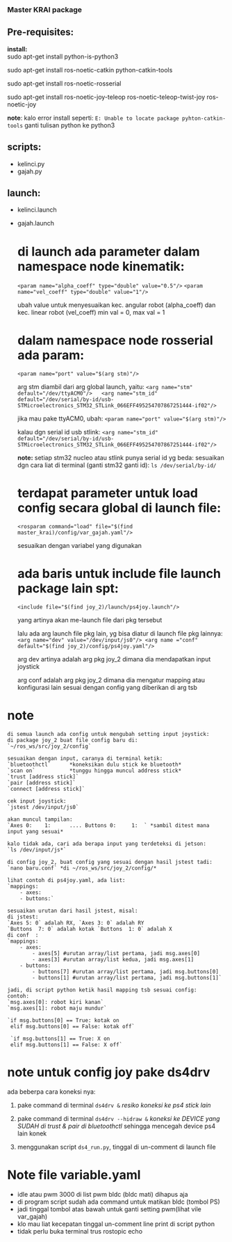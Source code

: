 ### Master KRAI package


## Pre-requisites:

 **install:**	
 sudo apt-get install python-is-python3

 sudo apt-get install ros-noetic-catkin python-catkin-tools

 sudo apt-get install ros-noetic-rosserial

 sudo apt-get install ros-noetic-joy-teleop ros-noetic-teleop-twist-joy ros-noetic-joy

**note**:
 kalo error install seperti:
 `E: Unable to locate package pyhton-catkin-tools`
 ganti tulisan python ke python3


## scripts:
  - kelinci.py
  - gajah.py 	
## launch:
  - kelinci.launch
  - gajah.launch

 	# di launch ada parameter dalam namespace node kinematik:
 	`<param name="alpha_coeff" type="double" value="0.5"/>`
 	`<param name="vel_coeff" type="double" value="1"/>`

 	ubah value untuk menyesuaikan kec. angular robot (alpha_coeff) dan kec. linear robot (vel_coeff)
 	min val = 0, max val = 1

 	# dalam namespace node rosserial ada param:
 	`<param name="port" value="$(arg stm)"/>`

 	arg stm diambil dari arg global launch, yaitu:
 	`<arg name="stm" default="/dev/ttyACM0"/>  
     <arg name="stm_id" default="/dev/serial/by-id/usb-STMicroelectronics_STM32_STLink_066EFF495254707867251444-if02"/>`

     jika mau pake ttyACM0, ubah: `<param name="port" value="$(arg stm)"/>`

     kalau dgn serial id usb stlink:
     `<arg name="stm_id" default="/dev/serial/by-id/usb-STMicroelectronics_STM32_STLink_066EFF495254707867251444-if02"/>`

     **note:**
     setiap stm32 nucleo atau stlink punya serial id yg beda:
     sesuaikan dgn cara liat di terminal (ganti stm32 ganti id):
     `ls /dev/serial/by-id/`

     # terdapat parameter untuk load config secara global di launch file:
     `<rosparam command="load" file="$(find master_krai)/config/var_gajah.yaml"/>`

     sesuaikan dengan variabel yang digunakan

     # ada baris untuk include file launch package lain spt:
     `<include file="$(find joy_2)/launch/ps4joy.launch"/>`     
     
     yang artinya akan me-launch file dari pkg tersebut

     lalu ada arg launch file pkg lain, yg bisa diatur di launch file pkg lainnya:
     `<arg name="dev" value="/dev/input/js0"/>
      <arg name ="conf" default="$(find joy_2)/config/ps4joy.yaml"/>`

     arg dev artinya adalah arg pkg joy_2 dimana dia mendapatkan input joystick

     arg conf adalah arg pkg joy_2 dimana dia mengatur mapping atau 
     konfigurasi lain sesuai dengan config yang diberikan di arg tsb







# note
 	di semua launch ada config untuk mengubah setting input joystick:
 	di package joy_2 buat file config baru di:
 	`~/ros_ws/src/joy_2/config`

 	sesuaikan dengan input, caranya di terminal ketik:
 	`bluetoothctl`		*koneksikan dulu stick ke bluetooth*
 	`scan on`			*tunggu hingga muncul address stick*
 	`trust [address stick]`
 	`pair [address stick]`
 	`connect [address stick]`

 	cek input joystick:
 	`jstest /dev/input/js0`

 	akan muncul tampilan:
 	`Axes 0:	1:		.... Buttons 0:		1:	` *sambil ditest mana input yang sesuai*

 	kalo tidak ada, cari ada berapa input yang terdeteksi di jetson:
 	`ls /dev/input/js*`

 	di config joy_2, buat config yang sesuai dengan hasil jstest tadi: 	
 	`nano baru.conf` *di ~/ros_ws/src/joy_2/config/*

 	lihat contoh di ps4joy.yaml, ada list:
 	`mappings:
 		- axes:
 		- buttons:`

 	sesuaikan urutan dari hasil jstest, misal:
 	di jstest:
 	`Axes 5: 0` adalah RX, `Axes 3: 0` adalah RY
 	`Buttons  7: 0` adalah kotak `Buttons  1: 0` adalah X
 	di conf  : 	
	`mappings:
 		- axes:
 			- axes[5] #urutan array/list pertama, jadi msg.axes[0]
 			- axes[3] #urutan array/list kedua, jadi msg.axes[1]
 		- buttons:
 			- buttons[7] #urutan array/list pertama, jadi msg.buttons[0]
 			- buttons[1] #urutan array/list pertama, jadi msg.buttons[1]`  	

 	jadi, di script python ketik hasil mapping tsb sesuai config:
 	contoh:
 	`msg.axes[0]: robot kiri kanan`
 	`msg.axes[1]: robot maju mundur`

 	`if msg.buttons[0] == True: kotak on
 	 elif msg.buttons[0] == False: kotak off`

 	 `if msg.buttons[1] == True: X on
 	 elif msg.buttons[1] == False: X off`


# note untuk config joy pake ds4drv
 ada beberpa cara koneksi nya:
 1. pake command di terminal `ds4drv &` *resiko koneksi ke ps4 stick lain*

 2. pake command di terminal `ds4drv --hidraw &` *koneksi ke DEVICE yang SUDAH di trust & pair di bluetoothctl* 
 sehingga mencegah device ps4 lain konek

 3. menggunakan script `ds4_run.py`, tinggal di un-comment di launch file


# Note file variable.yaml
- idle atau pwm 3000 di list pwm bldc (bldc mati) dihapus aja
- di program script sudah ada command untuk matikan bldc (tombol PS)
- jadi tinggal tombol atas bawah  untuk ganti setting pwm(lihat vile var_gajah)
- klo mau liat kecepatan tinggal un-comment line print di script python
- tidak perlu buka terminal trus rostopic echo
